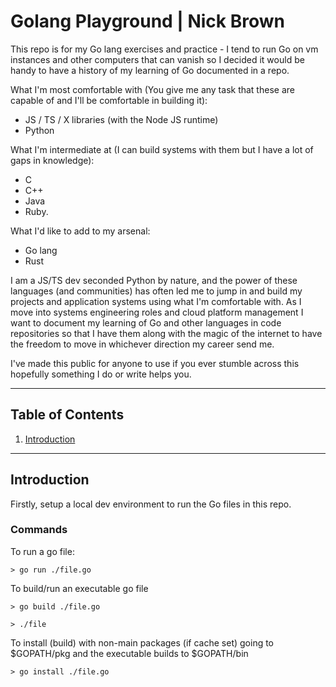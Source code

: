 # Golang Playground | Nick Brown
This repo is for my Go lang exercises and practice - I tend to run Go on vm instances and other computers that can vanish so I decided it would be handy to have a history of my learning of Go documented in a repo. 

What I'm most comfortable with (You give me any task that these are capable of and I'll be comfortable in building it):
- JS / TS / X libraries (with the Node JS runtime)
- Python  

What I'm intermediate at (I can build systems with them but I have a lot of gaps in knowledge):
- C
- C++
- Java
- Ruby.  

What I'd like to add to my arsenal:
- Go lang
- Rust

I am a JS/TS dev seconded Python by nature, and the power of these languages (and communities) has often led me to jump in and build my projects and application systems using what I'm comfortable with. As I move into systems engineering roles and cloud platform management I want to document my learning of Go and other languages in code repositories so that I have them along with the magic of the internet to have the freedom to move in whichever direction my career send me.

I've made this public for anyone to use if you ever stumble across this hopefully something I do or write helps you.

---

## Table of Contents

1. [Introduction](#introduction)

---

## Introduction
Firstly, setup a local dev environment to run the Go files in this repo.  

### Commands
To run a go file:
```
> go run ./file.go
```
To build/run an executable go file
```
> go build ./file.go

> ./file
```
To install (build) with non-main packages (if cache set) going to $GOPATH/pkg and the executable builds to $GOPATH/bin
```
> go install ./file.go
```





